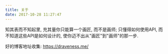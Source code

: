 ```yaml
---
title: 关于
date: 2017-10-28 11:27:47
---
```


知其表而不知起里, 充其量你只能算一个画匠, 而不是画师; 只懂得如何使用API, 而不知道这些API是如何设计的, 使你迈不出从"画匠"到"画师"的那一步.

好的博客地址收集: 
https://draveness.me/
